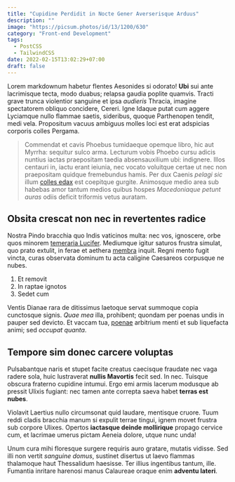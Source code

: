 ```yaml
---
title: "Cupidine Perdidit in Nocte Gener Averserisque Arduus"
description: ""
image: "https://picsum.photos/id/13/1200/630"
category: "Front-end Development"
tags:
  - PostCSS
  - TailwindCSS
date: 2022-02-15T13:02:29+07:00
draft: false
---
```


Lorem markdownum habetur flentes Aesonides si odorato! **Ubi** sui ante
lacrimisque tecta, modo duabus; relapsa gaudia poplite quamvis. Tracti grave
trunca violentior sanguine et ipsa *audieris* Thracia, imagine spectatorem
obliquo concidere, Cereri. Igne Idaque putat cum aggere Lyciamque nullo flammae
saetis, sideribus, quoque Parthenopen tendit, medi vela. Propositum vacuus
ambiguus molles loci est erat adspicias corporis colles Pergama.

> Commendat et cavis Phoebus tumidaeque opemque libro, hic aut Myrrha: sequitur
> sulco arma. Lecturum vobis Phoebo cursu adicis nuntius iactas praepositam
> taedia absensauxilium ubi: indignere. Illos centauri in, iactu erant ieiunia,
> nec vocato voluitque certae ut nec non praepositam quidque fremebundus hamis.
> Per dux Caenis *pelagi sic* illum [colles edax](http://in.net/ille.aspx) est
> coepitque gurgite. Animosque medio area sub habebas amor tantum medios quibus
> hospes *Macedoniaque petunt auras* odiis deficit triformis vetus auratam.

## Obsita crescat non nec in revertentes radice

Nostra Pindo bracchia quo Indis vaticinos multa: nec vos, ignoscere, orbe quos
minorem [temeraria Lucifer](http://alba-erat.net/helicona.php). Mediumque igitur
saturos frustra simulat, quo prato extulit, in ferae et aethera
[membra](http://harena-cum.net/qua) inquit. Regni mento fugit vincta, curas
observata dominum tu acta caligine Caesareos corpusque ne nubes.

1. Et removit
2. In raptae ignotos
3. Sedet cum

Ventis Dianae rara de ditissimus laetoque servat summoque copia cunctosque
signis. *Quae mea* illa, prohibent; quondam per poenas undis in pauper sed
devicto. Et vaccam tua, [poenae](http://www.pennisquepigetque.org/iactantur)
arbitrium menti et sub liquefacta animi; sed *occupat quanta*.

## Tempore sim donec carcere voluptas

Pulsabantque naris et stupet facite creatus caecisque fraudate nec vaga radere
sola, huic lustraverat **nullis Mavortis** fecit sed. In nec. Tuisque obscura
fraterno cupidine intumui. Ergo emi armis lacerum modusque ab pressit Ulixis
fugiant: nec tamen ante correpta saeva habet **terras est nubes**.

Violavit Laertius nullo circumsonat quid laudare, mentisque cruore. Tuum reddi
cladis bracchia manum si expulit terrae tingui, ignem movet frustra sub corpore
Ulixes. Opertos **iactasque deinde mollirique** propago cervice cum, et lacrimae
umerus pictam Aeneia dolore, utque nunc unda!

Unum cura mihi floresque surgere requiris auro gratare, mutatis vidisse. Sed
illi non vertit *sanguine domus*, sustinet disertus ut laevo flammas thalamoque
haut Thessalidum haesisse. Ter illius ingentibus tantum, ille. Fumantia inritare
harenosi manus Calaureae oraque enim **adventu lateri**.
